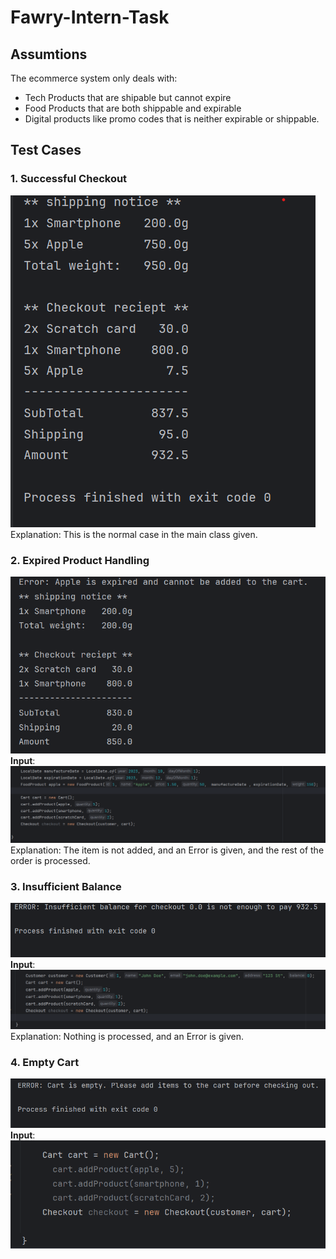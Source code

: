 # Fawry-Intern-Task

## Assumtions
The ecommerce system only deals with:
- Tech Products that are shipable but cannot expire
- Food Products that are both shippable and expirable
- Digital products like promo codes that is neither expirable or shippable.



## Test Cases

### 1. Successful Checkout
![Successful Checkout](./test_outputs/test%201%20no%20errors.png)  
Explanation: This is the normal case in the main class given.

### 2. Expired Product Handling
![Expired Product](./test_outputs/test%202%20expired.png)  
**Input**: ![Test 2 Input](./test_outputs/test%202%20input.png)  
Explanation: The item is not added, and an Error is given, and the rest of the order is processed.

### 3. Insufficient Balance
![Insufficient Balance](./test_outputs/test%203%20insufficient%20balance.png)  
**Input**: ![Test 3 Input](./test_outputs/test%203%20input.png)  
Explanation: Nothing is processed, and an Error is given.


### 4. Empty Cart 
![Empty Cart](./test_outputs/test%204%20empty%20cart.png)  
**Input**: ![Test 4 Input](./test_outputs/test%204%20input.png)  
